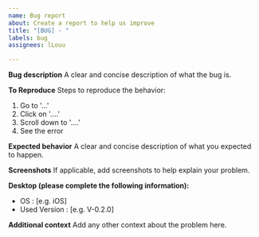```yaml
---
name: Bug report
about: Create a report to help us improve
title: "[BUG] - "
labels: bug
assignees: lLouu

---
```


**Bug description**
A clear and concise description of what the bug is.

**To Reproduce**
Steps to reproduce the behavior:
1. Go to '...'
2. Click on '....'
3. Scroll down to '....'
4. See the error

**Expected behavior**
A clear and concise description of what you expected to happen.

**Screenshots**
If applicable, add screenshots to help explain your problem.

**Desktop (please complete the following information):**
 - OS : [e.g. iOS]
 - Used Version : [e.g. V-0.2.0]

**Additional context**
Add any other context about the problem here.
